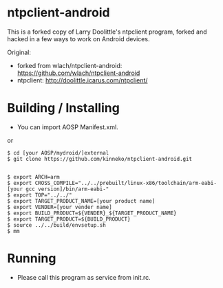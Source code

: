 ntpclient-android
=================

This is a forked copy of Larry Doolittle's ntpclient program, 
forked and hacked in a few ways to work on Android devices.

Original: 
* forked from wlach/ntpclient-android: https://github.com/wlach/ntpclient-android
* ntpclient: http://doolittle.icarus.com/ntpclient/

# Building / Installing

* You can import AOSP Manifest.xml.

or

    $ cd [your AOSP/mydroid/]external
    $ git clone https://github.com/kinneko/ntpclient-android.git


    $ export ARCH=arm
    $ export CROSS_COMPILE="../../prebuilt/linux-x86/toolchain/arm-eabi-[your gcc version]/bin/arm-eabi-"
    $ export TOP="../../"
    $ export TARGET_PRODUCT_NAME=[your product name]
    $ export VENDER=[your vender name]
    $ export BUILD_PRODUCT=${VENDER}_${TARGET_PRODUCT_NAME}
    $ export TARGET_PRODUCT=${BUILD_PRODUCT}
    $ source ../../build/envsetup.sh
    $ mm

# Running

* Please call this program as service from init.rc.

